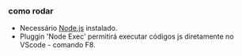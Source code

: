 ### como rodar

* Necessário [Node.js](https://nodejs.org/en/) instalado.
* Pluggin 'Node Exec' permitirá executar códigos js diretamente no VScode - comando F8.